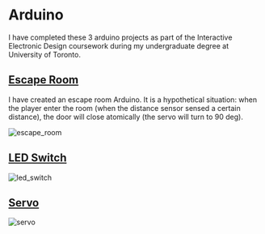 # Arduino
I have completed these 3 arduino projects as part of the Interactive Electronic Design coursework during my undergraduate degree at University of Toronto.


<h2><a href="https://github.com/yatyichung/Arduino/blob/main/escape_room.cpp">Escape Room</a></h2>
I have created an escape room Arduino. It is a hypothetical situation: when the player enter the room (when the distance sensor sensed a certain distance), the door will close atomically (the servo will turn to 90 deg).  

![escape_room](https://user-images.githubusercontent.com/78622789/157469032-baeb93ee-cfea-42bd-9555-ea381955cfd4.png)

<h2><a href="https://github.com/yatyichung/Arduino/blob/main/led_switch.cpp">LED Switch</a></h2>

![led_switch](https://user-images.githubusercontent.com/78622789/157469016-af88adf8-07cf-4ac4-92d5-0009b88211bb.png)

<h2><a href="https://github.com/yatyichung/Arduino/blob/main/servo.cpp">Servo</a></h2>

![servo](https://user-images.githubusercontent.com/78622789/157471061-43c983b0-0af1-438e-a911-01d8c900aead.png)
